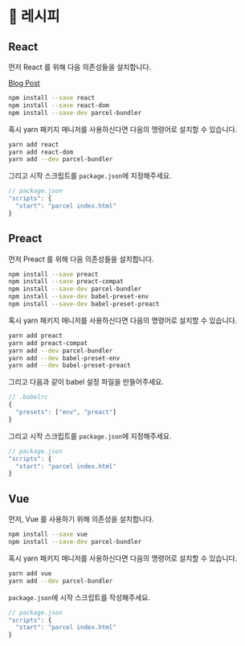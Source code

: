 # 🍰 레시피

## React

먼저 React 를 위해 다음 의존성들을 설치합니다.

[Blog Post](http://blog.jakoblind.no/react-parcel/)

```bash
npm install --save react
npm install --save react-dom
npm install --save-dev parcel-bundler
```

혹시 yarn 패키지 매니저를 사용하신다면 다음의 명령어로 설치할 수 있습니다.

```bash
yarn add react
yarn add react-dom
yarn add --dev parcel-bundler
```

그리고 시작 스크립트를 `package.json`에 지정해주세요.

```javascript
// package.json
"scripts": {
  "start": "parcel index.html"
}
```

## Preact

먼저 Preact 를 위해 다음 의존성들을 설치합니다.

```bash
npm install --save preact
npm install --save preact-compat
npm install --save-dev parcel-bundler
npm install --save-dev babel-preset-env
npm install --save-dev babel-preset-preact
```

혹시 yarn 패키지 매니저를 사용하신다면 다음의 명령어로 설치할 수 있습니다.

```bash
yarn add preact
yarn add preact-compat
yarn add --dev parcel-bundler
yarn add --dev babel-preset-env
yarn add --dev babel-preset-preact
```

그리고 다음과 같이 babel 설정 파일을 만들어주세요.

```javascript
// .babelrc
{
  "presets": ["env", "preact"]
}
```

그리고 시작 스크립트를 `package.json`에 지정해주세요.

```javascript
// package.json
"scripts": {
  "start": "parcel index.html"
}
```

## Vue

먼저, Vue 를 사용하기 위해 의존성을 설치합니다.

```bash
npm install --save vue
npm install --save-dev parcel-bundler
```

혹시 yarn 패키지 매니저를 사용하신다면 다음의 명령어로 설치할 수 있습니다.

```bash
yarn add vue
yarn add --dev parcel-bundler
```

`package.json`에 시작 스크립트를 작성해주세요.

```javascript
// package.json
"scripts": {
  "start": "parcel index.html"
}
```

